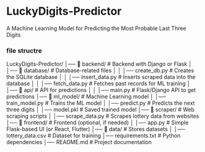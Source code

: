 # LuckyDigits-Predictor
A Machine Learning Model for Predicting the Most Probable Last Three Digits
### file structre 

LuckyDigits-Predictor/
│── 📂 backend/                 # Backend with Django or Flask
│   │── 📂 database/            # Database-related files
│   │   │── create_db.py        # Creates the SQLite database
│   │   │── insert_data.py      # Inserts scraped data into the database
│   │   │── fetch_data.py       # Fetches past records for ML training
│   │── 📂 api/                 # API for predictions
│   │   │── main.py             # Flask/Django API to get predictions
│── 📂 ml_model/                # Machine Learning model
│   │── train_model.py          # Trains the ML model
│   │── predict.py              # Predicts the next three digits
│   │── model.pkl               # Saved trained model
│── 📂 scraper/                 # Web scraping scripts
│   │── scrape_data.py          # Scrapes lottery data from websites
│── 📂 frontend/                # Frontend (optional, if needed)
│   │── app.py                  # Simple Flask-based UI (or React, Flutter)
│── 📂 data/                    # Stores datasets
│   │── lottery_data.csv         # Dataset for training
│── requirements.txt            # Python dependencies
│── README.md                   # Project documentation
